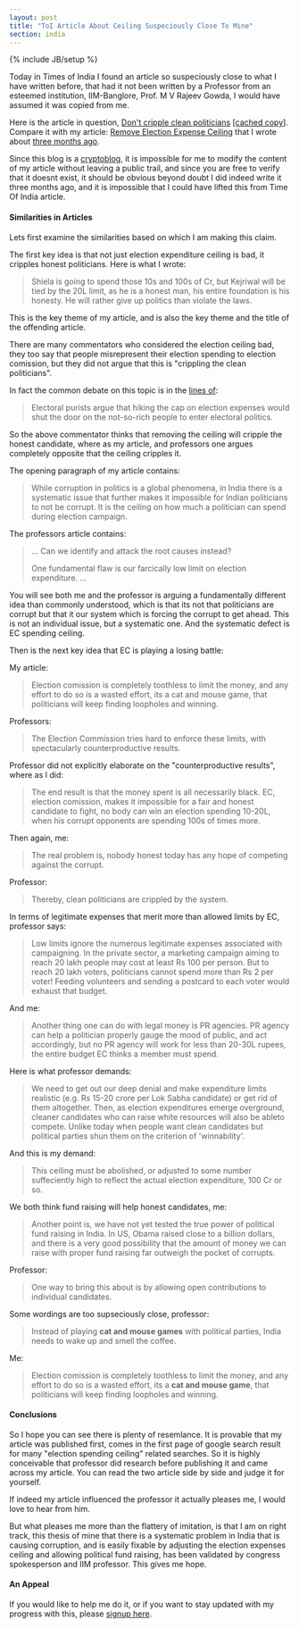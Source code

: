 ```yaml
---
layout: post
title: "ToI Article About Ceiling Suspeciously Close To Mine"
section: india
---
```

{% include JB/setup %}

Today in Times of India I found an article so suspeciously close to what
I have written before, that had it not been written by a Professor from
an esteemed institution, IIM-Banglore, Prof. M V Rajeev Gowda, I would
have assumed it was copied from me.

Here is the article in question, [Don't cripple clean
politicians](http://timesofindia.indiatimes.com/home/opinion/edit-page/Dont-cripple-clean-politicians/articleshow/23660793.cms)
[\[cached
copy](/static/08-10-2013-dont-cripple-clean-politicians-toi.txt)\].
Compare it with my article: [Remove Election Expense
Ceiling](/india/ceiling/) that I wrote about [three months
ago](https://github.com/amitu/amitu.github.com/commit/23276b458c40ce698e5ffabfe55af388aae4b4eb#diff-88a3e169c936b1daa6a94ba3b90367e3R1).

Since this blog is a [cryptoblog](/2013/07/cryptoblog/), it is
impossible for me to modify the content of my article without leaving a
public trail, and since you are free to verify that it doesnt exist, it
should be obvious beyond doubt I did indeed write it three months ago,
and it is impossible that I could have lifted this from Time Of India
article.

#### Similarities in Articles

Lets first examine the similarities based on which I am making this
claim.

The first key idea is that not just election expenditure ceiling is bad,
it cripples honest politicians. Here is what I wrote:

> Shiela is going to spend those 10s and 100s of Cr, but Kejriwal will
> be tied by the 20L limit, as he is a honest man, his entire foundation
> is his honesty. He will rather give up politics than violate the laws.

This is the key theme of my article, and is also the key theme and the
title of the offending article.

There are many commentators who considered the election ceiling bad,
they too say that people misrepresent their election spending to
election comission, but they did not argue that this is "crippling the
clean politicians".

In fact the common debate on this topic is in the [lines
of](http://www.deccanchronicle.com/130704/commentary-op-ed/commentary/dc-debate-false-ceiling):

> Electoral purists argue that hiking the cap on election expenses would
> shut the door on the not-so-rich people to enter electoral politics.

So the above commentator thinks that removing the ceiling will cripple
the honest candidate, where as my article, and professors one argues
completely opposite that the ceiling cripples it.

The opening paragraph of my article contains:

> While corruption in politics is a global phenomena, in India there is
> a systematic issue that further makes it impossible for Indian
> politicians to not be corrupt. It is the ceiling on how much a
> politician can spend during election campaign.

The professors article contains:

> ... Can we identify and attack the root causes instead?
>
> One fundamental flaw is our farcically low limit on election
> expenditure. ...

You will see both me and the professor is arguing a fundamentally
different idea than commonly understood, which is that its not that
politicians are corrupt but that it our system which is forcing the
corrupt to get ahead. This is not an individual issue, but a systematic
one. And the systematic defect is EC spending ceiling.

Then is the next key idea that EC is playing a losing battle:

My article:

> Election comission is completely toothless to limit the money, and any
> effort to do so is a wasted effort, its a cat and mouse game, that
> politicians will keep finding loopholes and winning.

Professors:

> The Election Commission tries hard to enforce these limits, with
> spectacularly counterproductive results.

Professor did not explicitly elaborate on the "counterproductive
results", where as I did:

> The end result is that the money spent is all necessarily black. EC,
> election comission, makes it impossible for a fair and honest
> candidate to fight, no body can win an election spending 10-20L, when
> his corrupt opponents are spending 100s of times more.

Then again, me:

> The real problem is, nobody honest today has any hope of competing
> against the corrupt.

Professor:

>  Thereby, clean politicians are crippled by the system.

In terms of legitimate expenses that merit more than allowed limits by
EC, professor says:

> Low limits ignore the numerous legitimate expenses associated with
> campaigning. In the private sector, a marketing campaign aiming to
> reach 20 lakh people may cost at least Rs 100 per person. But to reach
> 20 lakh voters, politicians cannot spend more than Rs 2 per voter!
> Feeding volunteers and sending a postcard to each voter would exhaust
> that budget.

And me:

> Another thing one can do with legal money is PR agencies. PR agency
> can help a politician properly gauge the mood of public, and act
> accordingly, but no PR agency will work for less than 20-30L rupees,
> the entire budget EC thinks a member must spend.

Here is what professor demands:

> We need to get out our deep denial and make expenditure limits
> realistic (e.g. Rs 15-20 crore per Lok Sabha candidate) or get rid of
> them altogether. Then, as election expenditures emerge overground,
> cleaner candidates who can raise white resources will also be ableto
> compete.  Unlike today when people want clean candidates but political
> parties shun them on the criterion of 'winnability'.

And this is my demand:

> This ceiling must be abolished, or adjusted to some number
> suffeciently high to reflect the actual election expenditure, 100 Cr
> or so.

We both think fund raising will help honest candidates, me:

> Another point is, we have not yet tested the true power of political
> fund raising in India. In US, Obama raised close to a billion dollars,
> and there is a very good possibility that the amount of money we can
> raise with proper fund raising far outweigh the pocket of corrupts.

Professor:

> One way to bring this about is by allowing open contributions to
> individual candidates.

Some wordings are too supseciously close, professor:

> Instead of playing **cat and mouse games** with political parties,
> India needs to wake up and smell the coffee.

Me:

> Election comission is completely toothless to limit the money, and any
> effort to do so is a wasted effort, its a **cat and mouse game**, that
> politicians will keep finding loopholes and winning.

#### Conclusions

So I hope you can see there is plenty of resemlance. It is provable that
my article was published first, comes in the first page of google search
result for many "election spending ceiling" related searches. So it is
highly conceivable that professor did research before publishing it and
came across my article. You can read the two article side by side and
judge it for yourself.

If indeed my article influenced the professor it actually pleases me, I
would love to hear from him.

But what pleases me more than the flattery of imitation, is that I am on
right track, this thesis of mine that there is a systematic problem in
India that is causing corruption, and is easily fixable by adjusting the
election expenses ceiling and allowing political fund raising, has been
validated by congress spokesperson and IIM professor. This gives me
hope.

#### An Appeal

If you would like to help me do it, or if you want to stay updated with
my progress with this, please [signup here](http://eepurl.com/CMsGv).

